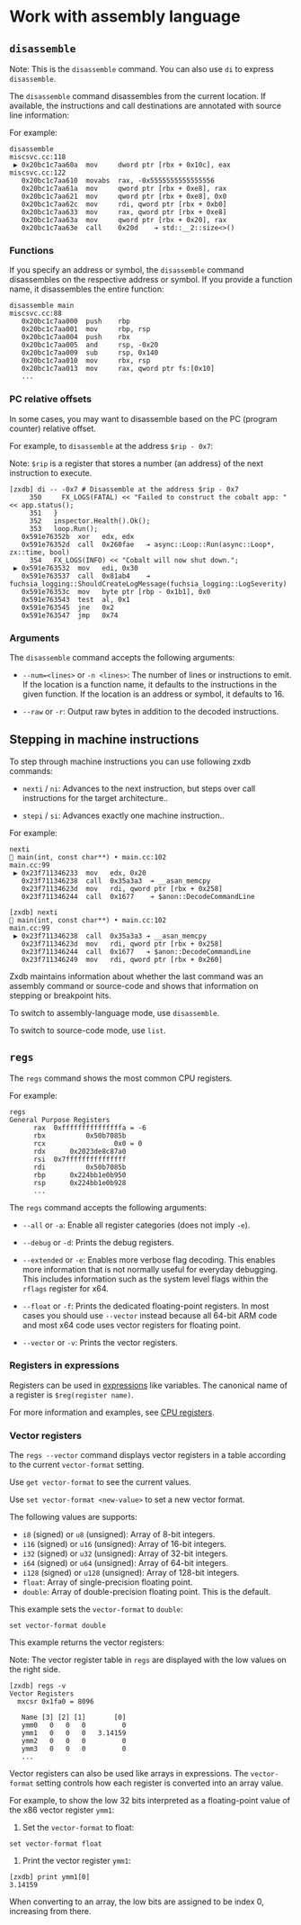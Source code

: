 # Work with assembly language

## `disassemble`

Note: This is the `disassemble` command. You can also use `di` to express
`disassemble`.

The `disassemble` command disassembles from the current location. If available,
the instructions and call destinations are annotated with source line information:

For example:

```none {: .devsite-terminal data-terminal-prefix="[zxdb]" }
disassemble
miscsvc.cc:118
 ▶ 0x20bc1c7aa60a  mov     dword ptr [rbx + 0x10c], eax
miscsvc.cc:122
   0x20bc1c7aa610  movabs  rax, -0x5555555555555556
   0x20bc1c7aa61a  mov     qword ptr [rbx + 0xe8], rax
   0x20bc1c7aa621  mov     qword ptr [rbx + 0xe8], 0x0
   0x20bc1c7aa62c  mov     rdi, qword ptr [rbx + 0xb0]
   0x20bc1c7aa633  mov     rax, qword ptr [rbx + 0xe8]
   0x20bc1c7aa63a  mov     qword ptr [rbx + 0x20], rax
   0x20bc1c7aa63e  call    0x20d    ➔ std::__2::size<>()
```

### Functions

If you specify an address or symbol, the `disassemble` command disassembles on
the respective address or symbol. If you provide a function name, it
disassembles the entire function:

```none {: .devsite-terminal data-terminal-prefix="[zxdb]" }
disassemble main
miscsvc.cc:88
   0x20bc1c7aa000  push    rbp
   0x20bc1c7aa001  mov     rbp, rsp
   0x20bc1c7aa004  push    rbx
   0x20bc1c7aa005  and     rsp, -0x20
   0x20bc1c7aa009  sub     rsp, 0x140
   0x20bc1c7aa010  mov     rbx, rsp
   0x20bc1c7aa013  mov     rax, qword ptr fs:[0x10]
   ...
```

### PC relative offsets

In some cases, you may want to disassemble based on the PC (program counter)
relative offset.

For example, to `disassemble` at the address `$rip - 0x7`:

Note: `$rip` is a register that stores a number (an address) of the next
instruction to execute.

```
[zxdb] di -- -0x7 # Disassemble at the address $rip - 0x7
     350     FX_LOGS(FATAL) << "Failed to construct the cobalt app: " << app.status();
     351   }
     352   inspector.Health().Ok();
     353   loop.Run();
   0x591e76352b  xor   edx, edx
   0x591e76352d  call  0x260fae   ➔ async::Loop::Run(async::Loop*, zx::time, bool)
     354   FX_LOGS(INFO) << "Cobalt will now shut down.";
 ▶ 0x591e763532  mov   edi, 0x30
   0x591e763537  call  0x81ab4    ➔ fuchsia_logging::ShouldCreateLogMessage(fuchsia_logging::LogSeverity)
   0x591e76353c  mov   byte ptr [rbp - 0x1b1], 0x0
   0x591e763543  test  al, 0x1
   0x591e763545  jne   0x2
   0x591e763547  jmp   0x74
```

### Arguments

The `disassemble` command accepts the following arguments:

  * `--num=<lines>` or `-n <lines>`: The number of lines or instructions to emit.
    If the location is a function name, it defaults to the instructions in the
    given function. If the location is an address or symbol, it defaults to 16.

  * `--raw` or `-r`: Output raw bytes in addition to the decoded instructions.

## Stepping in machine instructions

To step through machine instructions you can use following zxdb commands:

  * `nexti` / `ni`: Advances to the next instruction, but steps over call
    instructions for the target architecture..

  * `stepi` / `si`: Advances exactly one machine instruction..

For example:

```none {: .devsite-terminal data-terminal-prefix="[zxdb]" }
nexti
🛑 main(int, const char**) • main.cc:102
main.cc:99
 ▶ 0x23f711346233  mov   edx, 0x20
   0x23f711346238  call  0x35a3a3  ➔ __asan_memcpy
   0x23f71134623d  mov   rdi, qword ptr [rbx + 0x258]
   0x23f711346244  call  0x1677    ➔ $anon::DecodeCommandLine

[zxdb] nexti
🛑 main(int, const char**) • main.cc:102
main.cc:99
 ▶ 0x23f711346238  call  0x35a3a3 ➔ __asan_memcpy
   0x23f71134623d  mov   rdi, qword ptr [rbx + 0x258]
   0x23f711346244  call  0x1677   ➔ $anon::DecodeCommandLine
   0x23f711346249  mov   rdi, qword ptr [rbx + 0x260]
```

Zxdb maintains information about whether the last command was an assembly
command or source-code and shows that information on stepping or breakpoint
hits.

To switch to assembly-language mode, use `disassemble`.

To switch to source-code mode, use `list`.

## `regs`

The `regs` command shows the most common CPU registers.

For example:

```none {: .devsite-terminal data-terminal-prefix="[zxdb]" }
regs
General Purpose Registers
      rax  0xfffffffffffffffa = -6
      rbx          0x50b7085b
      rcx                 0x0 = 0
      rdx      0x2023de8c87a0
      rsi  0x7fffffffffffffff
      rdi          0x50b7085b
      rbp      0x224bb1e0b950
      rsp      0x224bb1e0b928
      ...
```

The `regs` command accepts the following arguments:

  * `--all` or `-a`: Enable all register categories (does not imply `-e`).

  * `--debug` or `-d`: Prints the debug registers.

  * `--extended` or `-e`: Enables more verbose flag decoding. This enables more
    information that is not normally useful for everyday debugging. This
    includes information such as the system level flags within the `rflags`
    register for x64.

  * `--float` or `-f`: Prints the dedicated floating-point registers. In most
    cases you should use `--vector` instead because all 64-bit ARM code and most
    x64 code uses vector registers for floating point.

  * `--vector` or `-v`: Prints the vector registers.

### Registers in expressions

Registers can be used in [expressions](expressions.md) like variables. The
canonical name of a register is `$reg(register name)`.

For more information and examples, see [CPU registers][cpu-registers-doc].

### Vector registers

The `regs --vector` command displays vector registers in a table according
to the current `vector-format` setting.

Use `get vector-format` to see the current values.

Use `set vector-format <new-value>` to set a new vector format.

The following values are supports:

  * `i8` (signed) or `u8` (unsigned): Array of 8-bit integers.
  * `i16` (signed) or `u16` (unsigned): Array of 16-bit integers.
  * `i32` (signed) or `u32` (unsigned): Array of 32-bit integers.
  * `i64` (signed) or `u64` (unsigned): Array of 64-bit integers.
  * `i128` (signed) or `u128` (unsigned): Array of 128-bit integers.
  * `float`: Array of single-precision floating point.
  * `double`: Array of double-precision floating point. This is the default.

This example sets the `vector-format` to `double`:

```none {: .devsite-terminal data-terminal-prefix="[zxdb]" }
set vector-format double
```

This example returns the vector registers:

Note: The vector register table in `regs` are displayed with the low values
on the right side.

```
[zxdb] regs -v
Vector Registers
  mxcsr 0x1fa0 = 8096

   Name [3] [2] [1]       [0]
   ymm0   0   0   0         0
   ymm1   0   0   0   3.14159
   ymm2   0   0   0         0
   ymm3   0   0   0         0
   ...
```

Vector registers can also be used like arrays in expressions. The
`vector-format` setting controls how each register is converted into an array
value.

For example, to show the low 32 bits interpreted as a floating-point value of
the x86 vector register `ymm1`:


1. Set the `vector-format` to float:

  ```none {: .devsite-terminal data-terminal-prefix="[zxdb]" }
  set vector-format float
  ```

1. Print the vector register `ymm1`:

  ```
  [zxdb] print ymm1[0]
  3.14159
  ```

When converting to an array, the low bits are assigned to be index 0, increasing
from there.

[cpu-registers-doc]: /docs/development/debugger/expressions.md#cpu-registers
